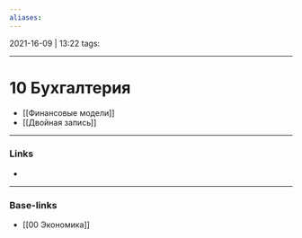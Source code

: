 ```yaml
---
aliases:
---
```

2021-16-09 | 13:22
tags: 
___

# 10 Бухгалтерия

- [[Финансовые модели]]
- [[Двойная запись]]

___
### Links
- 

___
### Base-links
- [[00 Экономика]]

